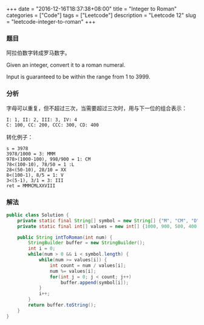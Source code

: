 +++
date = "2016-12-16T18:37:38+08:00"
title = "Integer to Roman"
categories = ["Code"]
tags = ["Leetcode"]
description = "Leetcode 12"
slug = "leetcode-integer-to-roman"
+++

### 题目

阿拉伯数字转成罗马数字。

Given an integer, convert it to a roman numeral.

Input is guaranteed to be within the range from 1 to 3999.

### 分析

字母可以重复，但不超过三次，当需要超过三次时，用与下一位的组合表示：

```console
I: 1, II: 2, III: 3, IV: 4
C: 100, CC: 200, CCC: 300, CD: 400
```

转化例子：

```console
s = 3978
3978/1000 = 3: MMM
978>(1000-100), 998/900 = 1: CM
78<(100-10), 78/50 = 1 :L
28<(50-10), 28/10 = XX
8<(100-1), 8/5 = 1: V
3<(5-1), 3/1 = 3: III
ret = MMMCMLXXVIII
```

### 解法

```java
public class Solution {
    private static final String[] symbol = new String[] {"M", "CM", "D", "CD", "C", "XC", "L", "XL", "X", "IX", "V", "IV", "I"};
    private static final int[] values = new int[] {1000, 900, 500, 400, 100, 90, 50, 40, 10, 9, 5, 4, 1};

    public String intToRoman(int num) {
        StringBuilder buffer = new StringBuilder();
        int i = 0;
        while(num > 0 && i < symbol.length) {
            while(num >= values[i]) {
                int count = num / values[i];
                num %= values[i];
                for(int j = 0; j < count; j++)
                    buffer.append(symbol[i]);
            }
            i++;
        }
        return buffer.toString();
    }
}
```